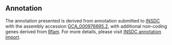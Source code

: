 

Annotation
----------

The annotation presented is derived from annotation submitted to
[INSDC](http://www.insdc.org) with the assembly accession
[GCA\_000976695.2](http://www.ebi.ac.uk/ena/data/view/GCA_000976695.2),
with additional non-coding genes derived from
[Rfam](http://rfam.xfam.org/). For more details, please visit [INSDC
annotation
import](http://ensemblgenomes.org/info/data/insdc_annotation).
